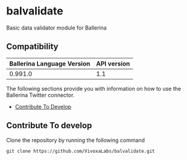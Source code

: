 # balvalidate
Basic data validator module for Ballerina 

## Compatibility
| Ballerina Language Version |  API version  |
| -------------------------- | -------------------- |
| 0.991.0                    | 1.1                  |


The following sections provide you with information on how to use the Ballerina Twitter connector.

- [Contribute To Develop](#contribute-to-develop)

## Contribute To develop

Clone the repository by running the following command 
```shell
git clone https://github.com/VivoxaLabs/balvalidate.git
```